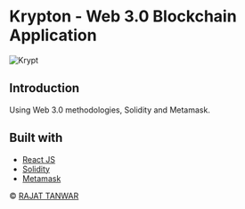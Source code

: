 # Krypton - Web 3.0 Blockchain Application 
![Krypt]( )

## Introduction

Using Web 3.0 methodologies, Solidity and Metamask.

## Built with 

- [React JS](https://reactjs.org/)
- [Solidity](https://soliditylang.org/)
- [Metamask](https://metamask.io/)

© [RAJAT TANWAR](https://github.com/GetRajatTanwar)
